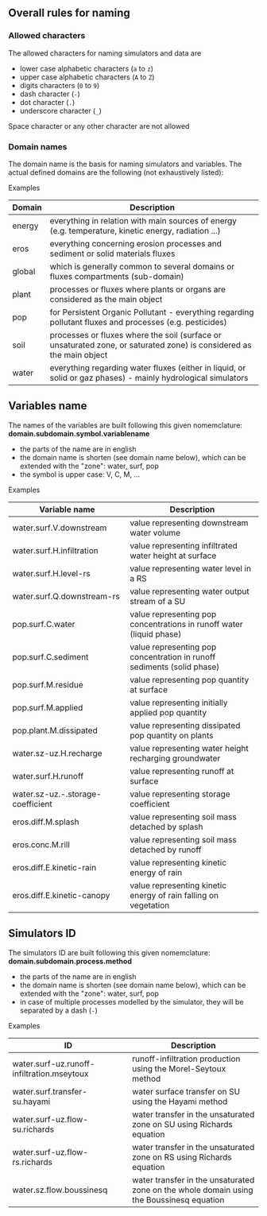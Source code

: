 
## Overall rules for naming

### Allowed characters

The allowed characters for naming simulators and data are

* lower case alphabetic characters (`a` to `z`)
* upper case alphabetic characters (`A` to `Z`)
* digits characters (`0` to `9`)
* dash character (`-`)
* dot character (`.`)
* underscore character (`_`)

Space character or any other character are not allowed


### Domain names

The domain name is the basis for naming simulators and variables. The actual defined domains are the following (not exhaustively listed):

Examples

| Domain | Description |
| --- | --- |
| energy | everything in relation with main sources of energy (e.g. temperature, kinetic energy, radiation ...) |
| eros | everything concerning erosion processes and sediment or solid materials fluxes |
| global | which is generally common to several domains or fluxes compartments (sub-domain) |
| plant | processes or fluxes where plants or organs are considered as the main object |
| pop | for Persistent Organic Pollutant - everything regarding pollutant fluxes and processes (e.g. pesticides) |
| soil | processes or fluxes where the soil (surface or unsaturated zone, or saturated zone) is considered as the main object |
| water | everything regarding water fluxes (either in liquid, or solid or gaz phases) - mainly hydrological simulators |


## Variables name

The names of the variables are built following this given nomemclature: **domain.subdomain.symbol.variablename**

* the parts of the name are in english
* the domain name is shorten (see domain name below), which can be extended with the "zone": water, surf, pop
* the symbol is upper case: V, C, M, ...


Examples

| Variable name | Description
| --- | --- |
| water.surf.V.downstream | value representing downstream water volume |
| water.surf.H.infiltration | value representing infiltrated water height at surface |
| water.surf.H.level-rs | value representing water level in a RS |
| water.surf.Q.downstream-rs | value representing water output stream of a SU |
| pop.surf.C.water | value representing pop concentrations in runoff water (liquid phase) |
| pop.surf.C.sediment | value representing pop concentration in runoff sediments (solid phase) |
| pop.surf.M.residue | value representing pop quantity at surface |
| pop.surf.M.applied | value representing initially applied pop quantity |
| pop.plant.M.dissipated | value representing dissipated pop quantity on plants |
| water.sz-uz.H.recharge | value representing water height recharging groundwater |
| water.surf.H.runoff | value representing runoff at surface |
| water.sz-uz.-.storage-coefficient | value representing storage coefficient |
| eros.diff.M.splash | value representing soil mass detached by splash |
| eros.conc.M.rill | value representing soil mass detached by runoff |
| eros.diff.E.kinetic-rain | value representing kinetic energy of rain |
| eros.diff.E.kinetic-canopy | value representing kinetic energy of rain falling on vegetation |



## Simulators ID

The simulators ID are built following this given nomemclature: **domain.subdomain.process.method**

* the parts of the name are in english
* the domain name is shorten (see domain name below), which can be extended with the "zone": water, surf, pop
* in case of multiple processes modelled by the simulator, they will be separated by a dash (`-`)


Examples

| ID  | Description |
| --- | --- |
| water.surf-uz.runoff-infiltration.mseytoux | runoff-infiltration production using the Morel-Seytoux method |
| water.surf.transfer-su.hayami | water surface transfer on SU using the Hayami method |
| water.surf-uz.flow-su.richards | water transfer in the unsaturated zone on SU using Richards equation |
| water.surf-uz.flow-rs.richards | water transfer in the unsaturated zone on RS using Richards equation |
| water.sz.flow.boussinesq | water transfer in the unsaturated zone on the whole domain using the Boussinesq equation|
